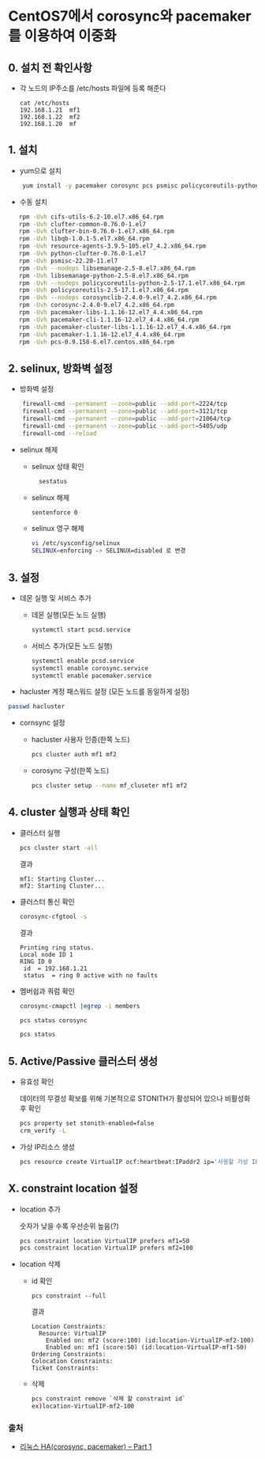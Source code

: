  # CentOS7에서 corosync와 pacemaker를 이용하여 이중화
 
 ## 0. 설치 전 확인사항
 
 + 각 노드의 IP주소를 /etc/hosts 파일에 등록 해준다
 
   ```
   cat /etc/hosts
   192.168.1.21  mf1
   192.168.1.22  mf2
   192.168.1.20  mf
   ```
 
 ## 1. 설치
 
 + yum으로 설치
 ```sh
     yum install -y pacemaker corosync pcs psmisc policycoreutils-python
 ```
 
 + 수동 설치
  ```sh
     rpm -Uvh cifs-utils-6.2-10.el7.x86_64.rpm 
     rpm -Uvh clufter-common-0.76.0-1.el7
     rpm -Uvh clufter-bin-0.76.0-1.el7.x86_64.rpm
     rpm -Uvh libqb-1.0.1-5.el7.x86_64.rpm
     rpm -Uvh resource-agents-3.9.5-105.el7_4.2.x86_64.rpm
     rpm -Uvh python-clufter-0.76.0-1.el7
     rpm -Uvh psmisc-22.20-11.el7
     rpm -Uvh --nodeps libsemanage-2.5-8.el7.x86_64.rpm
     rpm -Uvh libsemanage-python-2.5-8.el7.x86_64.rpm
     rpm -Uvh --nodeps policycoreutils-python-2.5-17.1.el7.x86_64.rpm
     rpm -Uvh policycoreutils-2.5-17.1.el7.x86_64.rpm
     rpm -Uvh --nodeps corosynclib-2.4.0-9.el7_4.2.x86_64.rpm
     rpm -Uvh corosync-2.4.0-9.el7_4.2.x86_64.rpm
     rpm -Uvh pacemaker-libs-1.1.16-12.el7_4.4.x86_64.rpm
     rpm -Uvh pacemaker-cli-1.1.16-12.el7_4.4.x86_64.rpm
     rpm -Uvh pacemaker-cluster-libs-1.1.16-12.el7_4.4.x86_64.rpm 
     rpm -Uvh pacemaker-1.1.16-12.el7_4.4.x86_64.rpm
     rpm -Uvh pcs-0.9.158-6.el7.centos.x86_64.rpm
  ```
 
 
  ## 2. selinux, 방화벽 설정
 
 + 방화벽 설정
 ```sh
     firewall-cmd --permanent --zone=public --add-port=2224/tcp
     firewall-cmd --permanent --zone=public --add-port=3121/tcp
     firewall-cmd --permanent --zone=public --add-port=21064/tcp
     firewall-cmd --permanent --zone=public --add-port=5405/udp
     firewall-cmd --reload
 ```
 + selinux 해제
   + selinux 상태 확인
     ```sh
       sestatus
     ```
 
   + selinux 해제
 
     ```sh
     sentenforce 0
     ```
   + selinux 영구 해제
     ```sh
     vi /etc/sysconfig/selinux
     SELINUX=enforcing -> SELINUX=disabled 로 변경
     ```
 
 
 
 ## 3. 설정 
 
 + 데몬 실행 및 서비스 추가
 
   + 데몬 실행(모든 노드 실행)
 
     ```sh
     systemctl start pcsd.service
     ```
 
   + 서비스 추가(모든 노드 실행)
 
     ```sh
     systemctl enable pcsd.service
     systemctl enable corosync.service
     systemctl enable pacemaker.service
     ```
 
 +  hacluster 계정 패스워드 설정 (모든 노드를 동일하게 설정)
 
   ```sh
   passwd hacluster
   ```
 
 + cornsync 설정
 
   + hacluster 사용자 인증(한쪽 노드)
 
     ```sh
     pcs cluster auth mf1 mf2
     ```
 
   + corosync 구성(한쪽 노드)
 
     ```sh
     pcs cluster setup --name mf_cluseter mf1 mf2
     ```
 
 
 
 ## 4. cluster 실행과 상태 확인 
 
 + 클러스터 실행
 
   ```sh
   pcs cluster start -all
   ```
 
   결과
 
   ```
   mf1: Starting Cluster...
   mf2: Starting Cluster...
   ```
 
 + 클러스터 통신 확인
 
   ```sh
   corosync-cfgtool -s
   ```
 
   결과
 
   ```
   Printing ring status.
   Local node ID 1
   RING ID 0
   	id	= 192.168.1.21
   	status	= ring 0 active with no faults
   ```
 
 + 멤버쉽과 쿼럼 확인
 
   ```sh
   corosync-cmapctl |egrep -i members
   ```
 
   ``` sh
   pcs status corosync
   ```
 
   ```sh
   pcs status
   ```
 
 
 
 ## 5. Active/Passive 클러스터 생성
 
 + 유효성 확인 
 
   데이터의 무결성 확보를 위해 기본적으로 STONITH가 활성되어 있으나 비활성화 후 확인
 
   ```sh
   pcs property set stonith-enabled=false
   crm_verify -L
   ```
 
 + 가상 IP리소스 생성
 
   ```sh
   pcs resource create VirtualIP ocf:heartbeat:IPaddr2 ip='사용할 가상 IP' cidr_netmask=24 op monitor interval=30s
   ```
 
 
 
 ## X. constraint location 설정
 
 + location 추가
 
   숫자가 낮을 수록 우선순위 높음(?)
 
   ```sh
   pcs constraint location VirtualIP prefers mf1=50
   pcs constraint location VirtualIP prefers mf2=100
   ```
 
 + location 삭제
 
   + id 확인
 
     ```
     pcs constraint --full
     ```
 
     결과
 
     ```
     Location Constraints:
       Resource: VirtualIP
         Enabled on: mf2 (score:100) (id:location-VirtualIP-mf2-100)
         Enabled on: mf1 (score:50) (id:location-VirtualIP-mf1-50)
     Ordering Constraints:
     Colocation Constraints:
     Ticket Constraints:
     ```
 
   + 삭제
 
     ```sh
     pcs constraint remove `삭제 할 constraint id`
     ex)location-VirtualIP-mf2-100
     ```
 
 
 
 
 ### 출처 
 
 * [리눅스 HA(corosync, pacemaker) – Part 1](https://blog.boxcorea.com/wp/archives/1784)
 

